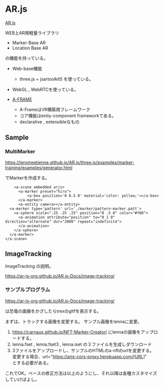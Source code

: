 # AR.js

[AR.js](https://github.com/jeromeetienne/AR.js)

WEB上AR用軽量ライブラリ

* Marker-Base AR
* Location Base AR

の機能を持っている。

* Web-base機能
    * three.js + jsartoolkit5 を使っている。
* WebGL , WebRTCを使っている。



* [A-FRAME](https://aframe.io/docs/0.9.0/introduction/)
    * A-FrameはVR構築用フレームワーク
    * コア機能はentiy-component frameworkである。
    * declarative , extensibleなもの

    
## Sample 


### MultiMarker


https://jeromeetienne.github.io/AR.js/three.js/examples/marker-training/examples/generator.html

でMarkerを作成する。

```
    <a-scene embedded arjs>
      <a-marker preset="hiro">
          <a-box position='0 0.5 0' material='color: yellow;'></a-box>
      </a-marker>
      <a-entity camera></a-entity>
  <a-marker type='pattern' url='./marker/pattern-marker.patt'>
    <a-sphere scale=".25 .25 .25" position="0 .5 0" color="#f00">
      <a-animation attribute="position" to="0 1 0" direction="alternate" dur="2000" repeat="indefinite">
      </a-animation>
    </a-sphere>
  </a-marker>
</a-scene>
```


## ImageTracking 

ImageTracking の説明。

https://ar-js-org.github.io/AR.js-Docs/image-tracking/



### サンプルプログラム

https://ar-js-org.github.io/AR.js-Docs/image-tracking/

は恐竜の画像をかざしたらtrexのgltfを表示する。

まずは、トラックする画像を変更する。
サンプル画像をlennaに変更。

1. https://carnaux.github.io/NFT-Marker-Creator/ にlennaの画像をアップロードする。
2. lenna.fset , lenna.fset3 , lenna.iset の３ファイルを生成しダウンロード
3. 3ファイルをアップロードし、サンプルのHTMLのa-nftのurlを変更する。    
    変更する場合、url="https://arjs-cors-proxy.herokuapp.com/[URL]"     
    とする必要がある。

これでOK。ベースの修正方法は以上のようにし、それ以降は各種カスタマイズしていけばよし。






